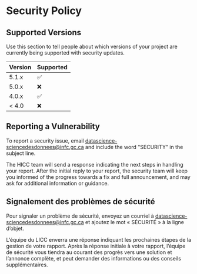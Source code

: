 # Security Policy

## Supported Versions

Use this section to tell people about which versions of your project are
currently being supported with security updates.

| Version | Supported          |
| ------- | ------------------ |
| 5.1.x   | :white_check_mark: |
| 5.0.x   | :x:                |
| 4.0.x   | :white_check_mark: |
| < 4.0   | :x:                |

## Reporting a Vulnerability  

To report a security issue, email [datascience-sciencedesdonnees@infc.gc.ca](datascience-sciencedesdonnees@infc.gc.ca) and include the word "SECURITY" in the subject line.

The HICC team will send a response indicating the next steps in handling your report. After the initial reply to your report, the security team will keep you informed of the progress towards a fix and full announcement, and may ask for additional information or guidance.

## Signalement des problèmes de sécurité
Pour signaler un problème de sécurité, envoyez un courriel à [datascience-sciencedesdonnees@infc.gc.ca](datascience-sciencedesdonnees@infc.gc.ca) et ajoutez le mot « SÉCURITÉ » à la ligne d’objet.

L’équipe du LICC enverra une réponse indiquant les prochaines étapes de la gestion de votre rapport. Après la réponse initiale à votre rapport, l’équipe de sécurité vous tiendra au courant des progrès vers une solution et l’annonce complète, et peut demander des informations ou des conseils supplémentaires.
